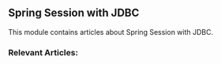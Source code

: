 ## Spring Session with JDBC

This module contains articles about Spring Session with JDBC.

### Relevant Articles: 
